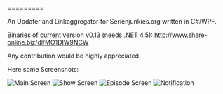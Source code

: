=========

An Updater and Linkaggregator for Serienjunkies.org written in C#/WPF.


Binaries of current version v0.13 (needs .NET 4.5):  http://www.share-online.biz/dl/MO1DIW9NCW

Any contribution would be highly appreciated.


Here some Screenshots:

![Main Screen](http://s1.directupload.net/images/140125/husa5e9a.png)
![Show Screen](http://s7.directupload.net/images/140115/xas33ut6.png)
![Episode Screen](http://s7.directupload.net/images/140115/cpffb9uf.png)
![Notification](http://s7.directupload.net/images/140806/ocdcio5f.png)


